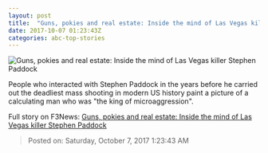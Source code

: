```yaml
---
layout: post
title:  "Guns, pokies and real estate: Inside the mind of Las Vegas killer Stephen Paddock"
date: 2017-10-07 01:23:43Z
categories: abc-top-stories
---
```


![Guns, pokies and real estate: Inside the mind of Las Vegas killer Stephen Paddock](http://www.abc.net.au/news/image/9009720-1x1-700x700.jpg)

People who interacted with Stephen Paddock in the years before he carried out the deadliest mass shooting in modern US history paint a picture of a calculating man who was "the king of microaggression".


Full story on F3News: [Guns, pokies and real estate: Inside the mind of Las Vegas killer Stephen Paddock](http://www.f3nws.com/n/NaZAuH)

> Posted on: Saturday, October 7, 2017 1:23:43 AM
